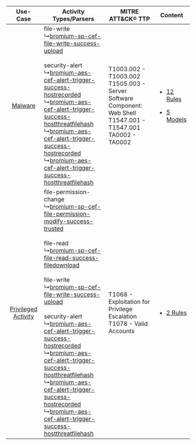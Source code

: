|    Use-Case    | Activity Types/Parsers    | MITRE ATT&CK® TTP    | Content    |
|:----:| ---- | ---- | ---- |
|    [Malware](../../../UseCases/uc_malware.md)    |  file-write<br> ↳[bromium-sp-cef-file-write-success-upload](Ps/pC_bromiumspceffilewritesuccessupload.md)<br><br> security-alert<br> ↳[bromium-aes-cef-alert-trigger-success-hostrecorded](Ps/pC_bromiumaescefalerttriggersuccesshostrecorded.md)<br> ↳[bromium-aes-cef-alert-trigger-success-hostthreatfilehash](Ps/pC_bromiumaescefalerttriggersuccesshostthreatfilehash.md)<br> ↳[bromium-aes-cef-alert-trigger-success-hostrecorded](Ps/pC_bromiumaescefalerttriggersuccesshostrecorded.md)<br> ↳[bromium-aes-cef-alert-trigger-success-hostthreatfilehash](Ps/pC_bromiumaescefalerttriggersuccesshostthreatfilehash.md)<br>    | T1003.002 - T1003.002<br>T1505.003 - Server Software Component: Web Shell<br>T1547.001 - T1547.001<br>TA0002 - TA0002<br> | [<ul><li>12 Rules</li></ul><ul><li>5 Models</li></ul>](RM/r_m_bromium_bromium_secure_platform_Malware.md) |
| [Privileged Activity](../../../UseCases/uc_privileged_activity.md) |  file-permission-change<br> ↳[bromium-sp-cef-file-permission-modify-success-trusted](Ps/pC_bromiumspceffilepermissionmodifysuccesstrusted.md)<br><br> file-read<br> ↳[bromium-sp-cef-file-read-success-filedownload](Ps/pC_bromiumspceffilereadsuccessfiledownload.md)<br><br> file-write<br> ↳[bromium-sp-cef-file-write-success-upload](Ps/pC_bromiumspceffilewritesuccessupload.md)<br><br> security-alert<br> ↳[bromium-aes-cef-alert-trigger-success-hostrecorded](Ps/pC_bromiumaescefalerttriggersuccesshostrecorded.md)<br> ↳[bromium-aes-cef-alert-trigger-success-hostthreatfilehash](Ps/pC_bromiumaescefalerttriggersuccesshostthreatfilehash.md)<br> ↳[bromium-aes-cef-alert-trigger-success-hostrecorded](Ps/pC_bromiumaescefalerttriggersuccesshostrecorded.md)<br> ↳[bromium-aes-cef-alert-trigger-success-hostthreatfilehash](Ps/pC_bromiumaescefalerttriggersuccesshostthreatfilehash.md)<br> | T1068 - Exploitation for Privilege Escalation<br>T1078 - Valid Accounts<br>    | [<ul><li>2 Rules</li></ul>](RM/r_m_bromium_bromium_secure_platform_Privileged_Activity.md)    |